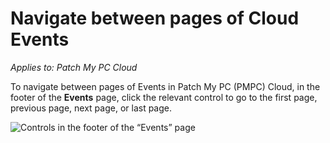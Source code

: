 # Navigate between pages of Cloud Events

_Applies to: Patch My PC Cloud_

To navigate between pages of Events in Patch My PC (PMPC) Cloud, in the footer of the **Events** page, click the relevant control to go to the first page, previous page, next page, or last page.

![Controls in the footer of the “Events” page](../../.gitbook/assets/image-\(825\).png)
